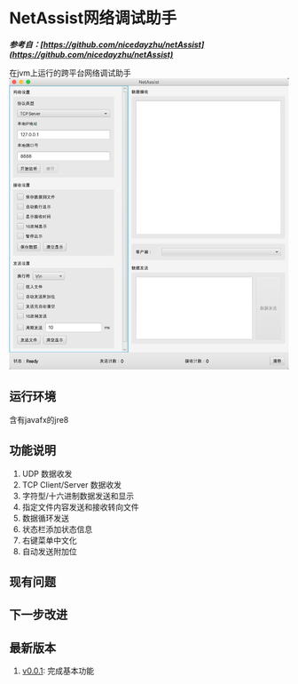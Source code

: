 # NetAssist网络调试助手

***参考自：[https://github.com/nicedayzhu/netAssist](https://github.com/nicedayzhu/netAssist)***

在jvm上运行的跨平台网络调试助手
![shot.jpg](doc/image/QQ20200826-104512@2x.png)

##  运行环境
含有javafx的jre8

##  功能说明
1.  UDP 数据收发
1.  TCP Client/Server 数据收发
1.  字符型/十六进制数据发送和显示
1.  指定文件内容发送和接收转向文件
1.  数据循环发送
1.  状态栏添加状态信息
1.  右键菜单中文化
1.  自动发送附加位

##  现有问题

##  下一步改进


##  最新版本
1.  [v0.0.1](https://gitee.com/NingOpenSource/NetAssist-JVM/releases/0.0.1): 完成基本功能

